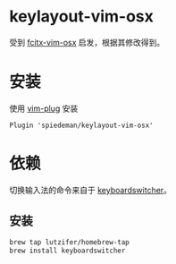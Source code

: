 # keylayout-vim-osx

受到 [fcitx-vim-osx](https://github.com/CodeFalling/fcitx-remote-for-osx) 启发，根据其修改得到。

# 安装
使用 [vim-plug](https://github.com/junegunn/vim-plug) 安装
```viml
Plugin 'spiedeman/keylayout-vim-osx'
```

# 依赖
切换输入法的命令来自于 [keyboardswitcher](https://github.com/Lutzifer/keyboardSwitcher)。
## 安装
```bash
brew tap lutzifer/homebrew-tap
brew install keyboardswitcher
```

